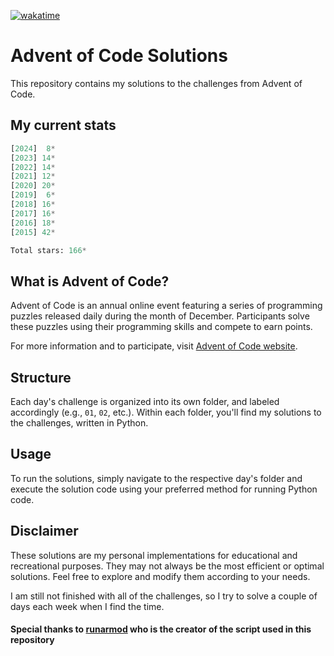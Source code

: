 [![wakatime](https://wakatime.com/badge/user/2dd907da-de6a-4666-be49-93df180978c4/project/e18e0bb1-3b94-45e2-8531-be4374e99ac6.svg)](https://wakatime.com/badge/user/2dd907da-de6a-4666-be49-93df180978c4/project/e18e0bb1-3b94-45e2-8531-be4374e99ac6)

# Advent of Code Solutions

This repository contains my solutions to the challenges from Advent of Code.

## My current stats

<!-- START STATS -->
```py
[2024]  8*
[2023] 14*
[2022] 14*
[2021] 12*
[2020] 20*
[2019]  6*
[2018] 16*
[2017] 16*
[2016] 18*
[2015] 42*

Total stars: 166*
```
<!-- END STATS -->

## What is Advent of Code?

Advent of Code is an annual online event featuring a series of programming puzzles released daily during the month of December. Participants solve these puzzles using their programming skills and compete to earn points.

For more information and to participate, visit [Advent of Code website](https://adventofcode.com/).

## Structure

Each day's challenge is organized into its own folder, and labeled accordingly (e.g., `01`, `02`, etc.). Within each folder, you'll find my solutions to the challenges, written in Python.

## Usage

To run the solutions, simply navigate to the respective day's folder and execute the solution code using your preferred method for running Python code.

## Disclaimer

These solutions are my personal implementations for educational and recreational purposes. They may not always be the most efficient or optimal solutions. Feel free to explore and modify them according to your needs.

I am still not finished with all of the challenges, so I try to solve a couple of days each week when I find the time.

#### Special thanks to [runarmod](https://github.com/runarmod/) who is the creator of the script used in this repository
